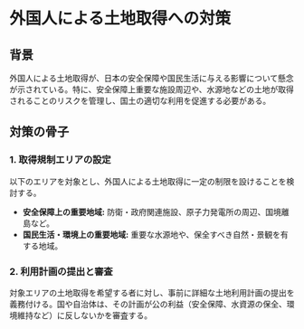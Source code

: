 # 外国人による土地取得への対策

## 背景
外国人による土地取得が、日本の安全保障や国民生活に与える影響について懸念が示されている。特に、安全保障上重要な施設周辺や、水源地などの土地が取得されることのリスクを管理し、国土の適切な利用を促進する必要がある。

## 対策の骨子
### 1. 取得規制エリアの設定
以下のエリアを対象とし、外国人による土地取得に一定の制限を設けることを検討する。
*   **安全保障上の重要地域:** 防衛・政府関連施設、原子力発電所の周辺、国境離島など。
*   **国民生活・環境上の重要地域:** 重要な水源地や、保全すべき自然・景観を有する地域。

### 2. 利用計画の提出と審査
対象エリアの土地取得を希望する者に対し、事前に詳細な土地利用計画の提出を義務付ける。国や自治体は、その計画が公の利益（安全保障、水資源の保全、環境維持など）に反しないかを審査する。